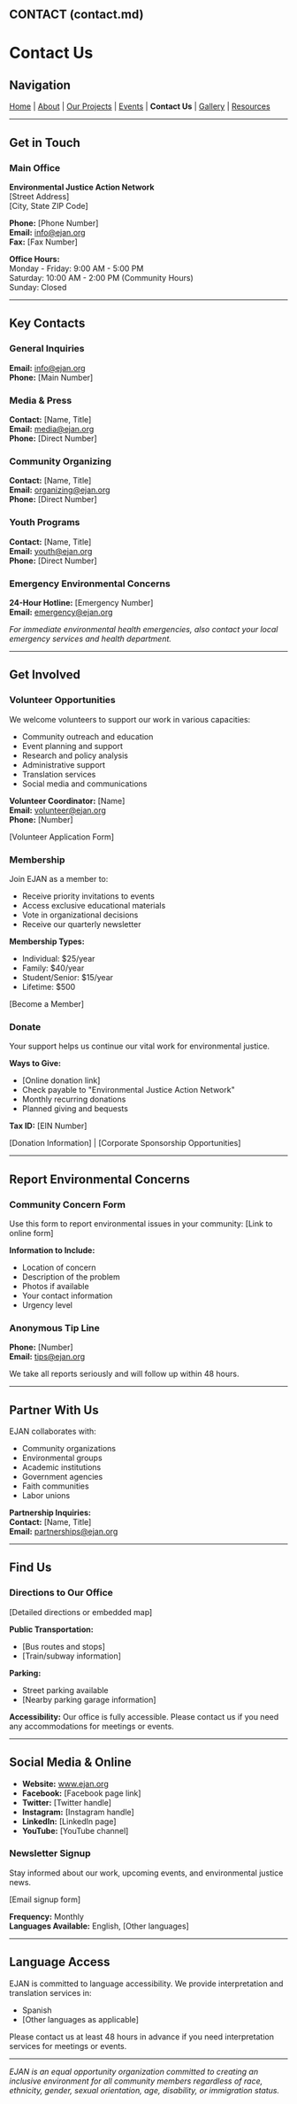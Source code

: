## CONTACT (contact.md)

# Contact Us

## Navigation
[Home](index.md) | [About](about.md) | [Our Projects](projects.md) | [Events](events.md) | **Contact Us** | [Gallery](gallery.md) | [Resources](resources.md)

---

## Get in Touch

### Main Office
**Environmental Justice Action Network**  
[Street Address]  
[City, State ZIP Code]

**Phone:** [Phone Number]  
**Email:** info@ejan.org  
**Fax:** [Fax Number]

**Office Hours:**  
Monday - Friday: 9:00 AM - 5:00 PM  
Saturday: 10:00 AM - 2:00 PM (Community Hours)  
Sunday: Closed

---

## Key Contacts

### General Inquiries
**Email:** info@ejan.org  
**Phone:** [Main Number]

### Media & Press
**Contact:** [Name, Title]  
**Email:** media@ejan.org  
**Phone:** [Direct Number]

### Community Organizing
**Contact:** [Name, Title]  
**Email:** organizing@ejan.org  
**Phone:** [Direct Number]

### Youth Programs
**Contact:** [Name, Title]  
**Email:** youth@ejan.org  
**Phone:** [Direct Number]

### Emergency Environmental Concerns
**24-Hour Hotline:** [Emergency Number]  
**Email:** emergency@ejan.org

*For immediate environmental health emergencies, also contact your local emergency services and health department.*

---

## Get Involved

### Volunteer Opportunities
We welcome volunteers to support our work in various capacities:
- Community outreach and education
- Event planning and support
- Research and policy analysis
- Administrative support
- Translation services
- Social media and communications

**Volunteer Coordinator:** [Name]  
**Email:** volunteer@ejan.org  
**Phone:** [Number]

[Volunteer Application Form]

### Membership
Join EJAN as a member to:
- Receive priority invitations to events
- Access exclusive educational materials
- Vote in organizational decisions
- Receive our quarterly newsletter

**Membership Types:**
- Individual: $25/year
- Family: $40/year
- Student/Senior: $15/year
- Lifetime: $500

[Become a Member]

### Donate
Your support helps us continue our vital work for environmental justice.

**Ways to Give:**
- [Online donation link]
- Check payable to "Environmental Justice Action Network"
- Monthly recurring donations
- Planned giving and bequests

**Tax ID:** [EIN Number]

[Donation Information] | [Corporate Sponsorship Opportunities]

---

## Report Environmental Concerns

### Community Concern Form
Use this form to report environmental issues in your community:
[Link to online form]

**Information to Include:**
- Location of concern
- Description of the problem
- Photos if available
- Your contact information
- Urgency level

### Anonymous Tip Line
**Phone:** [Number]  
**Email:** tips@ejan.org

We take all reports seriously and will follow up within 48 hours.

---

## Partner With Us

EJAN collaborates with:
- Community organizations
- Environmental groups
- Academic institutions
- Government agencies
- Faith communities
- Labor unions

**Partnership Inquiries:**  
**Contact:** [Name, Title]  
**Email:** partnerships@ejan.org

---

## Find Us

### Directions to Our Office
[Detailed directions or embedded map]

**Public Transportation:**
- [Bus routes and stops]
- [Train/subway information]

**Parking:**
- Street parking available
- [Nearby parking garage information]

**Accessibility:**
Our office is fully accessible. Please contact us if you need any accommodations for meetings or events.

---

## Social Media & Online

- **Website:** www.ejan.org
- **Facebook:** [Facebook page link]
- **Twitter:** [Twitter handle]
- **Instagram:** [Instagram handle]
- **LinkedIn:** [LinkedIn page]
- **YouTube:** [YouTube channel]

### Newsletter Signup
Stay informed about our work, upcoming events, and environmental justice news.

[Email signup form]

**Frequency:** Monthly  
**Languages Available:** English, [Other languages]

---

## Language Access

EJAN is committed to language accessibility. We provide interpretation and translation services in:
- Spanish
- [Other languages as applicable]

Please contact us at least 48 hours in advance if you need interpretation services for meetings or events.

---

*EJAN is an equal opportunity organization committed to creating an inclusive environment for all community members regardless of race, ethnicity, gender, sexual orientation, age, disability, or immigration status.*
